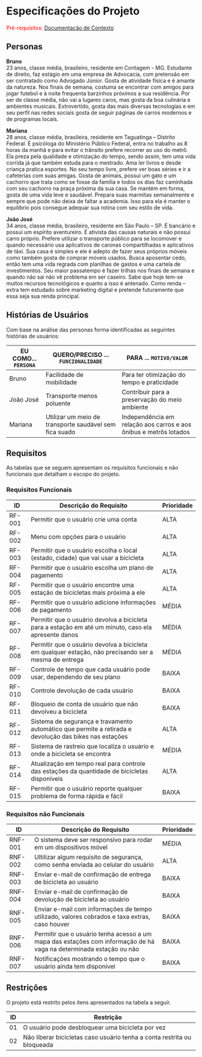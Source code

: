 # Especificações do Projeto

<span style="color:red">Pré-requisitos: <a href="1-Documentação de Contexto.md"> Documentação de Contexto</a></span>


## Personas

**Bruno** <br/>
23 anos, classe média, brasileiro, residente em Contagem - MG. Estudante de direito, faz estágio em uma empresa de Advocacia, com pretensão em ser contratado como Advogado Júnior. Gosta de atividade física e é amante da natureza. Nos finais de semana, costuma se encontrar com amigos para jogar futebol e à noite frequenta barzinhos próximos a sua residência. Por ser de classe média, não vai a lugares caros, mas gosta da boa culinária e ambientes musicais. Extrovertido, gosta das mais diversas tecnologias e em seu perfil nas redes sociais gosta de seguir páginas de carros modernos e de programas locais.

**Mariana** <br/>
28 anos, classe média, brasileira, residente em Taguatinga – Distrito Federal. É psicóloga do Ministério Público Federal, entra no trabalho as 8 horas da manhã e para evitar o trânsito prefere recorrer ao uso do metrô. Ela preza pela qualidade e otimização do tempo, sendo assim, tem uma vida corrida já que também estuda para o mestrado. Ama ler livros e desde criança pratica esportes. No seu tempo livre, prefere ver boas séries e ir a cafeterias com suas amigas. Gosta de animais, possui um gato e um cachorro que trata como se fosse da família e todos os dias faz caminhada com seu cachorro na praça próxima da sua casa. Se mantém em forma, gosta de uma vida leve e saudável. Prepara suas marmitas semanalmente e sempre que pode não deixa de faltar a academia. Isso para ela é manter o equilíbrio pois consegue adequar sua rotina com seu estilo de vida.

**João José** <br/>
34 anos, classe média, brasileiro, residente em São Paulo – SP. É bancário e possui um espírito aventureiro. É ativista das causas naturais e não possui carro próprio. Prefere utilizar o transporte público para se locomover e quando necessário usa aplicativos de caronas compartilhadas e aplicativos de táxi. Sua casa é simples e ele é adepto de fazer seus próprios móveis como também gosta de comprar móveis usados. Busca aposentar cedo, então tem uma vida regrada com planilhas de gastos e uma cartela de investimentos. Seu maior passatempo é fazer trilhas nos finais de semana e quando não sai não vê problema em ser caseiro. Sabe que hoje tem-se muitos recursos tecnológicos e quanto a isso é antenado. Como renda – extra tem estudado sobre marketing digital e pretende futuramente que essa seja sua renda principal.



## Histórias de Usuários

Com base na análise das personas forma identificadas as seguintes histórias de usuários:

|EU COMO... `PERSONA`| QUERO/PRECISO ... `FUNCIONALIDADE` |PARA ... `MOTIVO/VALOR`                 |
|--------------------|------------------------------------|----------------------------------------|
|Bruno  | Facilidade de mobilidade          | Para ter otimização do tempo e praticidade            |
|João José  | Transporte menos poluente          | Contribuir para a preservação do meio ambiente            |
|Mariana       | Utilizar um meio de transporte saudável sem fica suado                | Independência em relação aos carros e aos ônibus e metrôs lotados |



## Requisitos

As tabelas que se seguem apresentam os requisitos funcionais e não funcionais que detalham o escopo do projeto.

### Requisitos Funcionais

|ID    | Descrição do Requisito  | Prioridade |
|------|-----------------------------------------|----|
|RF-001| Permitir que o usuário crie uma conta | ALTA | 
|RF-002| Menu com opções para o usuário | ALTA | 
|RF-003| Permitir que o usuário escolha o local (estado, cidade) que vai usar a bicicleta | ALTA | 
|RF-004| Permitir que o usuário escolha um plano de pagamento | ALTA |
|RF-005| Permitir que o usuário encontre uma estação de bicicletas mais próxima a ele | ALTA |
|RF-006| Permitir que o usuário adicione informações de pagamento | MÉDIA | 
|RF-007| Permitir que o usuário devolva a bicicleta para a estação em até um minuto, caso ela apresente danos | MÉDIA | 
|RF-008| Permitir que o usuário devolva a bicicleta em qualquer estação, não precisando ser a mesma de entrega | MÉDIA | 
|RF-009| Controle de tempo que cada usuário pode usar, dependendo de seu plano | BAIXA | 
|RF-010| Controle devolução de cada usuário | BAIXA | 
|RF-011| Bloqueio de conta de usuário que não devolveu a bicicleta | BAIXA | 
|RF-012| Sistema de segurança e travamento automático que permite a retirada e devolução das bikes nas estações | ALTA | 
|RF-013| Sistema de rastreio que localiza o usuário e onde a bicicleta se encontra | MÉDIA | 
|RF-014| Atualização em tempo real para controle das estações da quantidade de bicicletas disponíveis | ALTA | 
|RF-015| Permitir que o usuário reporte qualquer problema de forma rápida e fácil | BAIXA | 


### Requisitos não Funcionais

|ID     | Descrição do Requisito  |Prioridade |
|-------|-------------------------|----|
|RNF-001| O sistema deve ser responsivo para rodar em um dispositivos móvel | MÉDIA | 
|RNF-002| Ultilizar algum requisito de segurança, como senha enviada ao celular do usuário | ALTA | 
|RNF-003| Enviar e-mail de confirmação de entrega de bicicleta ao usuário | BAIXA | 
|RNF-004| Enviar e-mail de confirmação de devolução de bicicleta ao usuário | BAIXA |
|RNF-005| Enviar e-mail com informações de tempo utilizado, valores cobrados e taxa extras, caso houver | BAIXA | 
|RNF-006| Permitir que o usuário tenha acesso a um mapa das estações com informação de há vaga na determinada estação ou não | BAIXA | 
|RNF-007| Notificações mostrando o tempo que o usuário ainda tem disponível | BAIXA | 



## Restrições

O projeto está restrito pelos itens apresentados na tabela a seguir.

|ID| Restrição                                             |
|--|-------------------------------------------------------|
|01| O usuário pode desbloquear uma bicicleta por vez      |
|02| Não liberar bicicletas caso usuário tenha a conta restrita ou bloqueada |


